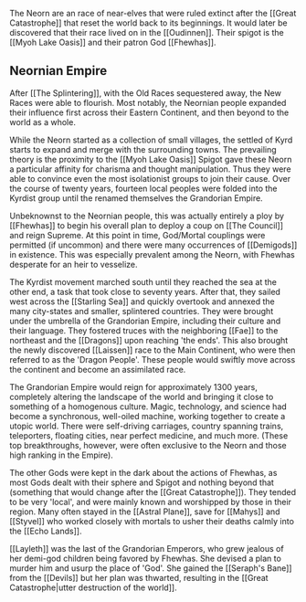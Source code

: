 The Neorn are an race of near-elves that were ruled extinct after the [[Great Catastrophe]] that reset the world back to its beginnings. It would later be discovered that their race lived on in the [[Oudinnen]]. Their spigot is the [[Myoh Lake Oasis]] and their patron God [[Fhewhas]]. 
## Neornian Empire

After [[The Splintering]], with the Old Races sequestered away, the New Races were able to flourish. Most notably, the Neornian people expanded their influence first across their Eastern Continent, and then beyond to the world as a whole.

While the Neorn started as a collection of small villages, the settled of Kyrd starts to expand and merge with the surrounding towns. The prevailing theory is the proximity to the [[Myoh Lake Oasis]] Spigot gave these Neorn a particular affinity for charisma and thought manipulation. Thus they were able to convince even the most isolationist groups to join their cause. Over the course of twenty years, fourteen local peoples were folded into the Kyrdist group until the renamed themselves the Grandorian Empire. 

Unbeknownst to the Neornian people, this was actually entirely a ploy by [[Fhewhas]] to begin his overall plan to deploy a coup on [[The Council]] and reign Supreme. At this point in time, God/Mortal couplings were permitted (if uncommon) and there were many occurrences of [[Demigods]] in existence. This was especially prevalent among the Neorn, with Fhewhas desperate for an heir to vesselize. 

The Kyrdist movement marched south until they reached the sea at the other end, a task that took close to seventy years. After that, they sailed west across the [[Starling Sea]] and quickly overtook and annexed the many city-states and smaller, splintered countries. They were brought under the umbrella of the Grandorian Empire, including their culture and their language. They fostered truces with the neighboring [[Fae]] to the northeast and the [[Dragons]] upon reaching 'the ends'. This also brought the newly discovered [[Laissen]] race to the Main Continent, who were then referred to as the 'Dragon People'. These people would swiftly move across the continent and become an assimilated race.

The Grandorian Empire would reign for approximately 1300 years, completely altering the landscape of the world and bringing it close to something of a homogenous culture. Magic, technology, and science had become a synchronous, well-oiled machine, working together to create a utopic world. There were self-driving carriages, country spanning trains, teleporters, floating cities, near perfect medicine, and much more. (These top breakthroughs, however, were often exclusive to the Neorn and those high ranking in the Empire). 

The other Gods were kept in the dark about the actions of Fhewhas, as most Gods dealt with their sphere and Spigot and nothing beyond that (something that would change after the [[Great Catastrophe]]). They tended to be very 'local', and were mainly known and worshipped by those in their region. Many often stayed in the [[Astral Plane]], save for [[Mahys]] and [[Styvel]] who worked closely with mortals to usher their deaths calmly into the [[Echo Lands]]. 

[[Layleth]] was the last of the Grandorian Emperors, who grew jealous of her demi-god children being favored by Fhewhas. She devised a plan to murder him and usurp the place of 'God'. She gained the [[Seraph's Bane]] from the [[Devils]] but her plan was thwarted, resulting in the [[Great Catastrophe|utter destruction of the world]]. 
